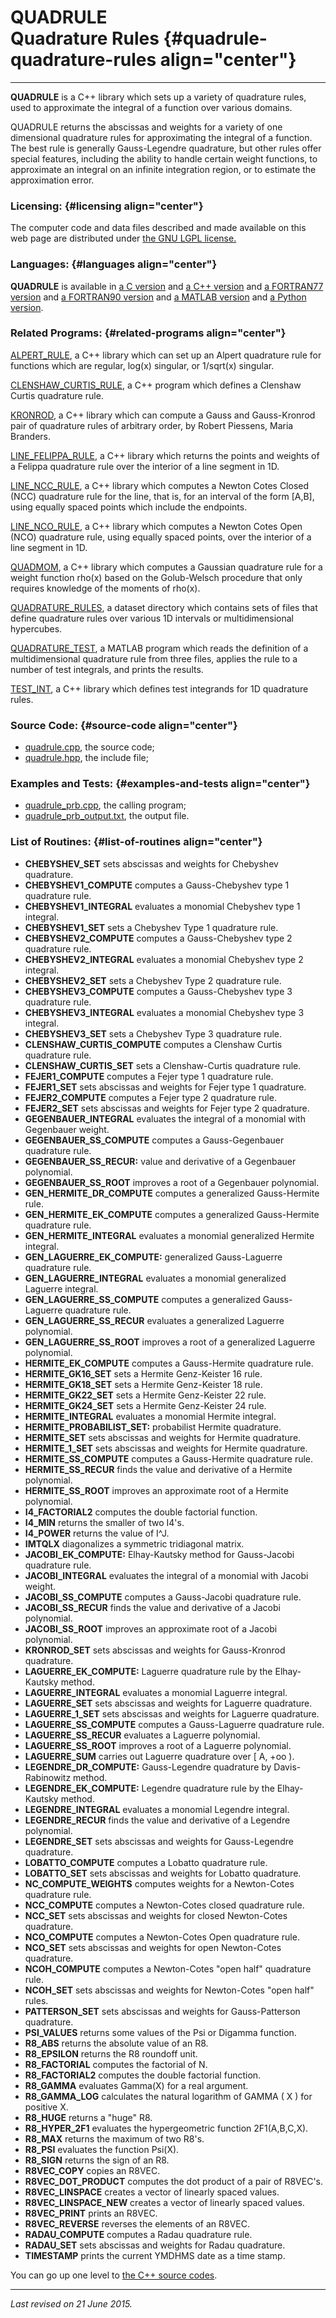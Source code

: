 QUADRULE\
Quadrature Rules {#quadrule-quadrature-rules align="center"}
================

------------------------------------------------------------------------

**QUADRULE** is a C++ library which sets up a variety of quadrature
rules, used to approximate the integral of a function over various
domains.

QUADRULE returns the abscissas and weights for a variety of one
dimensional quadrature rules for approximating the integral of a
function. The best rule is generally Gauss-Legendre quadrature, but
other rules offer special features, including the ability to handle
certain weight functions, to approximate an integral on an infinite
integration region, or to estimate the approximation error.

### Licensing: {#licensing align="center"}

The computer code and data files described and made available on this
web page are distributed under [the GNU LGPL
license.](../../txt/gnu_lgpl.txt)

### Languages: {#languages align="center"}

**QUADRULE** is available in [a C
version](../../c_src/quadrule/quadrule.html) and [a C++
version](../../cpp_src/quadrule/quadrule.html) and [a FORTRAN77
version](../../f77_src/quadrule/quadrule.html) and [a FORTRAN90
version](../../f_src/quadrule/quadrule.html) and [a MATLAB
version](../../m_src/quadrule/quadrule.html) and [a Python
version](../../py_src/quadrule/quadrule.html).

### Related Programs: {#related-programs align="center"}

[ALPERT\_RULE](../../cpp_src/alpert_rule/alpert_rule.html), a C++
library which can set up an Alpert quadrature rule for functions which
are regular, log(x) singular, or 1/sqrt(x) singular.

[CLENSHAW\_CURTIS\_RULE](../../cpp_src/clenshaw_curtis_rule/clenshaw_curtis_rule.html),
a C++ program which defines a Clenshaw Curtis quadrature rule.

[KRONROD](../../cpp_src/kronrod/kronrod.html), a C++ library which can
compute a Gauss and Gauss-Kronrod pair of quadrature rules of arbitrary
order, by Robert Piessens, Maria Branders.

[LINE\_FELIPPA\_RULE](../../cpp_src/line_felippa_rule/line_felippa_rule.html),
a C++ library which returns the points and weights of a Felippa
quadrature rule over the interior of a line segment in 1D.

[LINE\_NCC\_RULE](../../cpp_src/line_ncc_rule/line_ncc_rule.html), a C++
library which computes a Newton Cotes Closed (NCC) quadrature rule for
the line, that is, for an interval of the form \[A,B\], using equally
spaced points which include the endpoints.

[LINE\_NCO\_RULE](../../cpp_src/line_nco_rule/line_nco_rule.html), a C++
library which computes a Newton Cotes Open (NCO) quadrature rule, using
equally spaced points, over the interior of a line segment in 1D.

[QUADMOM](../../cpp_src/quadmom/quadmom.html), a C++ library which
computes a Gaussian quadrature rule for a weight function rho(x) based
on the Golub-Welsch procedure that only requires knowledge of the
moments of rho(x).

[QUADRATURE\_RULES](../../datasets/quadrature_rules/quadrature_rules.html),
a dataset directory which contains sets of files that define quadrature
rules over various 1D intervals or multidimensional hypercubes.

[QUADRATURE\_TEST](../../m_src/quadrature_test/quadrature_test.html), a
MATLAB program which reads the definition of a multidimensional
quadrature rule from three files, applies the rule to a number of test
integrals, and prints the results.

[TEST\_INT](../../cpp_src/test_int/test_int.html), a C++ library which
defines test integrands for 1D quadrature rules.

### Source Code: {#source-code align="center"}

-   [quadrule.cpp](quadrule.cpp), the source code;
-   [quadrule.hpp](quadrule.hpp), the include file;

### Examples and Tests: {#examples-and-tests align="center"}

-   [quadrule\_prb.cpp](quadrule_prb.cpp), the calling program;
-   [quadrule\_prb\_output.txt](quadrule_prb_output.txt), the output
    file.

### List of Routines: {#list-of-routines align="center"}

-   **CHEBYSHEV\_SET** sets abscissas and weights for Chebyshev
    quadrature.
-   **CHEBYSHEV1\_COMPUTE** computes a Gauss-Chebyshev type 1 quadrature
    rule.
-   **CHEBYSHEV1\_INTEGRAL** evaluates a monomial Chebyshev type 1
    integral.
-   **CHEBYSHEV1\_SET** sets a Chebyshev Type 1 quadrature rule.
-   **CHEBYSHEV2\_COMPUTE** computes a Gauss-Chebyshev type 2 quadrature
    rule.
-   **CHEBYSHEV2\_INTEGRAL** evaluates a monomial Chebyshev type 2
    integral.
-   **CHEBYSHEV2\_SET** sets a Chebyshev Type 2 quadrature rule.
-   **CHEBYSHEV3\_COMPUTE** computes a Gauss-Chebyshev type 3 quadrature
    rule.
-   **CHEBYSHEV3\_INTEGRAL** evaluates a monomial Chebyshev type 3
    integral.
-   **CHEBYSHEV3\_SET** sets a Chebyshev Type 3 quadrature rule.
-   **CLENSHAW\_CURTIS\_COMPUTE** computes a Clenshaw Curtis quadrature
    rule.
-   **CLENSHAW\_CURTIS\_SET** sets a Clenshaw-Curtis quadrature rule.
-   **FEJER1\_COMPUTE** computes a Fejer type 1 quadrature rule.
-   **FEJER1\_SET** sets abscissas and weights for Fejer type 1
    quadrature.
-   **FEJER2\_COMPUTE** computes a Fejer type 2 quadrature rule.
-   **FEJER2\_SET** sets abscissas and weights for Fejer type 2
    quadrature.
-   **GEGENBAUER\_INTEGRAL** evaluates the integral of a monomial with
    Gegenbauer weight.
-   **GEGENBAUER\_SS\_COMPUTE** computes a Gauss-Gegenbauer quadrature
    rule.
-   **GEGENBAUER\_SS\_RECUR:** value and derivative of a Gegenbauer
    polynomial.
-   **GEGENBAUER\_SS\_ROOT** improves a root of a Gegenbauer polynomial.
-   **GEN\_HERMITE\_DR\_COMPUTE** computes a generalized Gauss-Hermite
    rule.
-   **GEN\_HERMITE\_EK\_COMPUTE** computes a generalized Gauss-Hermite
    quadrature rule.
-   **GEN\_HERMITE\_INTEGRAL** evaluates a monomial generalized Hermite
    integral.
-   **GEN\_LAGUERRE\_EK\_COMPUTE:** generalized Gauss-Laguerre
    quadrature rule.
-   **GEN\_LAGUERRE\_INTEGRAL** evaluates a monomial generalized
    Laguerre integral.
-   **GEN\_LAGUERRE\_SS\_COMPUTE** computes a generalized Gauss-Laguerre
    quadrature rule.
-   **GEN\_LAGUERRE\_SS\_RECUR** evaluates a generalized Laguerre
    polynomial.
-   **GEN\_LAGUERRE\_SS\_ROOT** improves a root of a generalized
    Laguerre polynomial.
-   **HERMITE\_EK\_COMPUTE** computes a Gauss-Hermite quadrature rule.
-   **HERMITE\_GK16\_SET** sets a Hermite Genz-Keister 16 rule.
-   **HERMITE\_GK18\_SET** sets a Hermite Genz-Keister 18 rule.
-   **HERMITE\_GK22\_SET** sets a Hermite Genz-Keister 22 rule.
-   **HERMITE\_GK24\_SET** sets a Hermite Genz-Keister 24 rule.
-   **HERMITE\_INTEGRAL** evaluates a monomial Hermite integral.
-   **HERMITE\_PROBABILIST\_SET:** probabilist Hermite quadrature.
-   **HERMITE\_SET** sets abscissas and weights for Hermite quadrature.
-   **HERMITE\_1\_SET** sets abscissas and weights for Hermite
    quadrature.
-   **HERMITE\_SS\_COMPUTE** computes a Gauss-Hermite quadrature rule.
-   **HERMITE\_SS\_RECUR** finds the value and derivative of a Hermite
    polynomial.
-   **HERMITE\_SS\_ROOT** improves an approximate root of a Hermite
    polynomial.
-   **I4\_FACTORIAL2** computes the double factorial function.
-   **I4\_MIN** returns the smaller of two I4's.
-   **I4\_POWER** returns the value of I\^J.
-   **IMTQLX** diagonalizes a symmetric tridiagonal matrix.
-   **JACOBI\_EK\_COMPUTE:** Elhay-Kautsky method for Gauss-Jacobi
    quadrature rule.
-   **JACOBI\_INTEGRAL** evaluates the integral of a monomial with
    Jacobi weight.
-   **JACOBI\_SS\_COMPUTE** computes a Gauss-Jacobi quadrature rule.
-   **JACOBI\_SS\_RECUR** finds the value and derivative of a Jacobi
    polynomial.
-   **JACOBI\_SS\_ROOT** improves an approximate root of a Jacobi
    polynomial.
-   **KRONROD\_SET** sets abscissas and weights for Gauss-Kronrod
    quadrature.
-   **LAGUERRE\_EK\_COMPUTE:** Laguerre quadrature rule by the
    Elhay-Kautsky method.
-   **LAGUERRE\_INTEGRAL** evaluates a monomial Laguerre integral.
-   **LAGUERRE\_SET** sets abscissas and weights for Laguerre
    quadrature.
-   **LAGUERRE\_1\_SET** sets abscissas and weights for Laguerre
    quadrature.
-   **LAGUERRE\_SS\_COMPUTE** computes a Gauss-Laguerre quadrature rule.
-   **LAGUERRE\_SS\_RECUR** evaluates a Laguerre polynomial.
-   **LAGUERRE\_SS\_ROOT** improves a root of a Laguerre polynomial.
-   **LAGUERRE\_SUM** carries out Laguerre quadrature over \[ A, +oo ).
-   **LEGENDRE\_DR\_COMPUTE:** Gauss-Legendre quadrature by
    Davis-Rabinowitz method.
-   **LEGENDRE\_EK\_COMPUTE:** Legendre quadrature rule by the
    Elhay-Kautsky method.
-   **LEGENDRE\_INTEGRAL** evaluates a monomial Legendre integral.
-   **LEGENDRE\_RECUR** finds the value and derivative of a Legendre
    polynomial.
-   **LEGENDRE\_SET** sets abscissas and weights for Gauss-Legendre
    quadrature.
-   **LOBATTO\_COMPUTE** computes a Lobatto quadrature rule.
-   **LOBATTO\_SET** sets abscissas and weights for Lobatto quadrature.
-   **NC\_COMPUTE\_WEIGHTS** computes weights for a Newton-Cotes
    quadrature rule.
-   **NCC\_COMPUTE** computes a Newton-Cotes closed quadrature rule.
-   **NCC\_SET** sets abscissas and weights for closed Newton-Cotes
    quadrature.
-   **NCO\_COMPUTE** computes a Newton-Cotes Open quadrature rule.
-   **NCO\_SET** sets abscissas and weights for open Newton-Cotes
    quadrature.
-   **NCOH\_COMPUTE** computes a Newton-Cotes "open half" quadrature
    rule.
-   **NCOH\_SET** sets abscissas and weights for Newton-Cotes "open
    half" rules.
-   **PATTERSON\_SET** sets abscissas and weights for Gauss-Patterson
    quadrature.
-   **PSI\_VALUES** returns some values of the Psi or Digamma function.
-   **R8\_ABS** returns the absolute value of an R8.
-   **R8\_EPSILON** returns the R8 roundoff unit.
-   **R8\_FACTORIAL** computes the factorial of N.
-   **R8\_FACTORIAL2** computes the double factorial function.
-   **R8\_GAMMA** evaluates Gamma(X) for a real argument.
-   **R8\_GAMMA\_LOG** calculates the natural logarithm of GAMMA ( X )
    for positive X.
-   **R8\_HUGE** returns a "huge" R8.
-   **R8\_HYPER\_2F1** evaluates the hypergeometric function
    2F1(A,B,C,X).
-   **R8\_MAX** returns the maximum of two R8's.
-   **R8\_PSI** evaluates the function Psi(X).
-   **R8\_SIGN** returns the sign of an R8.
-   **R8VEC\_COPY** copies an R8VEC.
-   **R8VEC\_DOT\_PRODUCT** computes the dot product of a pair of
    R8VEC's.
-   **R8VEC\_LINSPACE** creates a vector of linearly spaced values.
-   **R8VEC\_LINSPACE\_NEW** creates a vector of linearly spaced values.
-   **R8VEC\_PRINT** prints an R8VEC.
-   **R8VEC\_REVERSE** reverses the elements of an R8VEC.
-   **RADAU\_COMPUTE** computes a Radau quadrature rule.
-   **RADAU\_SET** sets abscissas and weights for Radau quadrature.
-   **TIMESTAMP** prints the current YMDHMS date as a time stamp.

You can go up one level to [the C++ source codes](../cpp_src.html).

------------------------------------------------------------------------

*Last revised on 21 June 2015.*
